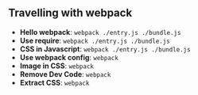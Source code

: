 ## Travelling with webpack

* **Hello webpack**: `webpack ./entry.js ./bundle.js`
* **Use require**: `webpack ./entry.js ./bundle.js`
* **CSS in Javascript**: `webpack ./entry.js ./bundle.js`
* **Use webpack config**: `webpack`
* **Image in CSS**: `webpack`
* **Remove Dev Code**: `webpack`
* **Extract CSS**: `webpack`